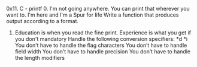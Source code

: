 0x11. C - printf
0. I'm not going anywhere. You can print that wherever you want to. I'm here and I'm a Spur for life
Write a function that produces output according to a format.

1. Education is when you read the fine print. Experience is what you get if you don't
mandatory
Handle the following conversion specifiers:
*d
*i
You don’t have to handle the flag characters
You don’t have to handle field width
You don’t have to handle precision
You don’t have to handle the length modifiers


